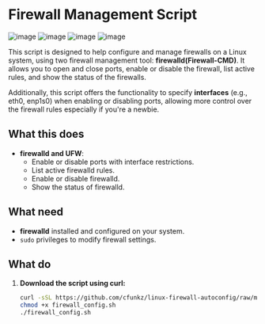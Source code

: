 # Firewall Management Script
![image](https://github.com/user-attachments/assets/aef414c7-b1d6-4942-b3f6-03f2a3046b34)
![image](https://github.com/user-attachments/assets/e677f39a-8f31-46d0-8293-dfb6518486a1)
![image](https://github.com/user-attachments/assets/428459f8-9ebf-4a16-9e86-16157864b5d4)
![image](https://github.com/user-attachments/assets/4ebc2dc1-44ac-4d04-b7ba-e8a1bb4f3ae7)



This script is designed to help configure and manage firewalls on a Linux system, using two firewall management tool: **firewalld(Firewall-CMD)**. It allows you to open and close ports, enable or disable the firewall, list active rules, and show the status of the firewalls.

Additionally, this script offers the functionality to specify **interfaces** (e.g., eth0, enp1s0) when enabling or disabling ports, allowing more control over the firewall rules especially if you're a newbie.

## What this does

- **firewalld and UFW**:
  - Enable or disable ports with interface restrictions.
  - List active firewalld rules.
  - Enable or disable firewalld.
  - Show the status of firewalld.

## What need

- **firewalld** installed and configured on your system.
- `sudo` privileges to modify firewall settings.

## What do

1. **Download the script using curl:**
   ```bash
   curl -sSL https://github.com/cfunkz/linux-firewall-autoconfig/raw/main/firewall_config.sh -o firewall_config.sh
   chmod +x firewall_config.sh
   ./firewall_config.sh
